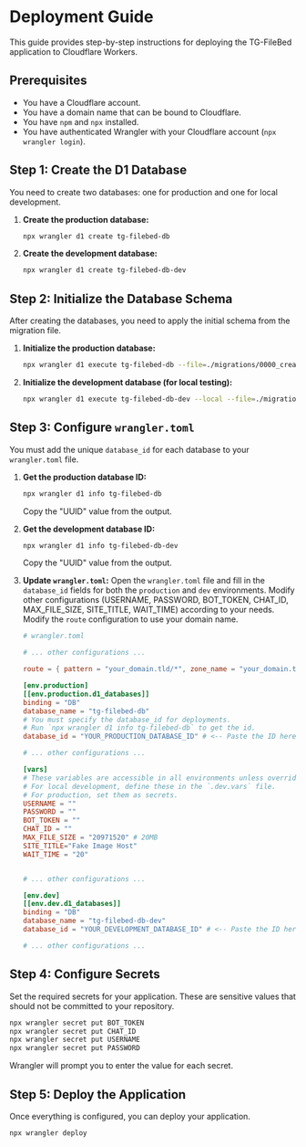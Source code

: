 # Deployment Guide

This guide provides step-by-step instructions for deploying the TG-FileBed application to Cloudflare Workers.

## Prerequisites

- You have a Cloudflare account.
- You have a domain name that can be bound to Cloudflare.
- You have `npm` and `npx` installed.
- You have authenticated Wrangler with your Cloudflare account (`npx wrangler login`).

## Step 1: Create the D1 Database

You need to create two databases: one for production and one for local development.

1.  **Create the production database:**
    ```sh
    npx wrangler d1 create tg-filebed-db
    ```

2.  **Create the development database:**
    ```sh
    npx wrangler d1 create tg-filebed-db-dev
    ```

## Step 2: Initialize the Database Schema

After creating the databases, you need to apply the initial schema from the migration file.

1.  **Initialize the production database:**
    ```sh
    npx wrangler d1 execute tg-filebed-db --file=./migrations/0000_create_images_table.sql
    ```

2.  **Initialize the development database (for local testing):**
    ```sh
    npx wrangler d1 execute tg-filebed-db-dev --local --file=./migrations/0000_create_images_table.sql
    ```

## Step 3: Configure `wrangler.toml`

You must add the unique `database_id` for each database to your `wrangler.toml` file.

1.  **Get the production database ID:**
    ```sh
    npx wrangler d1 info tg-filebed-db
    ```
    Copy the "UUID" value from the output.

2.  **Get the development database ID:**
    ```sh
    npx wrangler d1 info tg-filebed-db-dev
    ```
    Copy the "UUID" value from the output.

3.  **Update `wrangler.toml`:**
    Open the `wrangler.toml` file and fill in the `database_id` fields for both the `production` and `dev` environments. Modify other configurations (USERNAME, PASSWORD, BOT_TOKEN, CHAT_ID, MAX_FILE_SIZE, SITE_TITLE, WAIT_TIME) according to your needs. Modify the `route` configuration to use your domain name.

    ```toml
    # wrangler.toml
    
    # ... other configurations ...
    
    route = { pattern = "your_domain.tld/*", zone_name = "your_domain.tld" }
    
    [env.production]
    [[env.production.d1_databases]]
    binding = "DB"
    database_name = "tg-filebed-db"
    # You must specify the database_id for deployments.
    # Run `npx wrangler d1 info tg-filebed-db` to get the id.
    database_id = "YOUR_PRODUCTION_DATABASE_ID" # <-- Paste the ID here
    
    # ... other configurations ...
    
    [vars]
    # These variables are accessible in all environments unless overridden.
    # For local development, define these in the `.dev.vars` file.
    # For production, set them as secrets.
    USERNAME = ""
    PASSWORD = ""
    BOT_TOKEN = ""
    CHAT_ID = ""
    MAX_FILE_SIZE = "20971520" # 20MB
    SITE_TITLE="Fake Image Host"
    WAIT_TIME = "20"


    # ... other configurations ...
    
    [env.dev]
    [[env.dev.d1_databases]]
    binding = "DB"
    database_name = "tg-filebed-db-dev"
    database_id = "YOUR_DEVELOPMENT_DATABASE_ID" # <-- Paste the ID here
    
    # ... other configurations ...
    ```

## Step 4: Configure Secrets

Set the required secrets for your application. These are sensitive values that should not be committed to your repository.

```sh
npx wrangler secret put BOT_TOKEN
npx wrangler secret put CHAT_ID
npx wrangler secret put USERNAME
npx wrangler secret put PASSWORD
```
Wrangler will prompt you to enter the value for each secret.

## Step 5: Deploy the Application

Once everything is configured, you can deploy your application.

```sh
npx wrangler deploy
